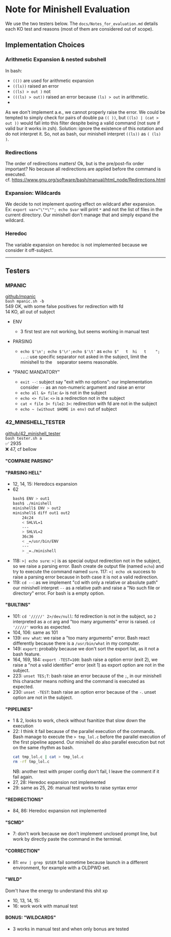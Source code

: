 
# Note for Minishell Evaluation

We use the two testers below. The `docs/Notes_for_evaluation.md` details each KO test and reasons (most of them are considered out of scope).

## Implementation Choices

### Arithmetic Expansion & nested subshell
In bash:
- `(())` are used for arithmetic expansion
- `((ls))` raised an error 
- `((ls) > out )` not 
- `(((ls) > out))` raised an error because `(ls) > out` in arithmetic.
- 
As we don't implement a.e., we cannot properly raise the error.
We could be tempted to simply check for pairs of double pa `(( ))`, but `((ls) | (cat > out ))` would fall into this filter despite being a valid command (not sure if valid bur it works in zsh).
Solution: ignore the existence of this notation and do not interpret it.
So, not as bash, our minishell interpret `((ls))` as `( (ls) )`.

### Redirections
The order of redirections matters!
Ok, but is the pre/post-fix order important? 
No because all redirections are applied before the command is executed.<br>
cf. https://www.gnu.org/software/bash/manual/html_node/Redirections.html

### Expansion: Wildcards
We decide to not implement quoting effect on wildcard after expansion. <br>
Ex: `export var="\"*\""; echo $var` will print `*` and not the list of files in the current directory. Our minishell don't manage that and simply expand the wildcard.

### Heredoc
The variable expansion on heredoc is not implemented because we consider it off-subject.

---

## Testers

### MPANIC
[github/mpanic](https://github.com/ChewyToast/mpanic) <br>
`bash mpanic.sh -b` <br>
549 OK, with some false positives for redirection with fd  <br>
14 KO, all out of subject

- ENV
  - 3 first test are not working, but seems working in manual test
- PARSING
  - `echo $'\n'; echo $'\r';echo $'\t'` as `echo $"   t  hi   t    "; ...`: use specific separator not asked in the subject, limit the minishell to the ` ` separator seems reasonable.

- "PANIC MANDATORY"
  - `exit --`: subject say "exit with no options": our implementation consider `--` as an non-numeric argument and raise an error
  - `echo all &> file`: `&>` is not in the subject
  - `echo <> file`: `<>` is a redirection not in the subject
  - `cat < file 3< file2`: `3<`: redirection with fd are not in the subject
  - `echo ~ (without $HOME in env)` out of subject


### 42_MINISHELL_TESTER
[github/42_minishell_tester](https://github.com/zstenger93/42_minishell_tester) <br>
`bash tester.sh a` <br>
✅ 2935 <br>
❌ 47, cf bellow <br>

#### "COMPARE PARSING"
#### "PARSING HELL"
- 12, 14, 15: Heredocs expansion
- 62
	```bash
	bash$ ENV > out1
	bash$ ./minishell 
	minishell$ ENV > out2
	minishell$ diff out1 out2
		24c24
		< SHLVL=1
		---
		> SHLVL=2
		36c36
		< _=/usr/bin/ENV
		---
		> _=./minishell
	```
- 118: `>| echo sure`: `>|` is as special output redirection not in the subject, so we raise a parsing error. Bash create de output file (named `echo`) and try to execute the command named `sure`. 117: `<| echo ok` success to raise a parsing error because in both case it is not a valid redirection.
- 119: `cd --`: as we implement "cd with only a relative or absolute path" our minishell interpret `--` as a relative path and raise a "No such file or directory" error. For bash is a empty option.

#### "BUILTINS"
- 101: `cd '/////' 2>/dev/null`: fd redirection is not in the subject, so `2` interpreted as a `cd` arg and "too many arguments" error is raised. `cd '/////'` works as expected.
- 104, 106: same as 101
- 139: `env what`: we raise a "too many arguments" error. Bash react differently because there is a `/usr/bin/what` in my computer.
- 149: `export`: probably because we don't sort the export list, as it not a bash feature.
- 164, 169, 184: `export -TEST=100`: bash raise a option error (exit 2), we raise a "not a valid identifier" error (exit 1) as export option are not in the subject.
- 223: `unset TES;T`: bash raise an error because of the `;`, in our minishell this character means nothing and the command is executed as expected.
- 230: `unset -TEST`: bash raise an option error because of the `-`. unset option are not in the subject.

#### "PIPELINES"
- 1 & 2, looks to work, check without fsanitize that slow down the execution
- 22: I think it fail because of the parallel execution of the commands. Bash manage to execute the `> tmp_lol.c` before the parallel execution of the first pipeline append. Our minishell do also parallel execution but not on the same rhythm as bash.
	```bash
	cat tmp_lol.c | cat > tmp_lol.c
	rm -rf tmp_lol.c
	```
  NB: another test with proper config don't fail, I leave the comment if it fail again.
- 27, 28: Heredoc expansion not implemented
- 29: same as 25, 26: manual test works to raise syntax error

#### "REDIRECTIONS"
- 84, 86: Heredoc expansion not implemented

#### "SCMD"
- 7: don't work because we don't implement unclosed prompt line, but work by directly paste the command in the terminal.

#### "CORRECTION"
- 81: `env | grep $USER` fail sometime because launch in a different environment, for example with a OLDPWD set.

#### "WILD"
Dom't have the energy to understand this shit xp
- 10, 13, 14, 15:
- 16: work work with manual test

#### BONUS: "WILDCARDS"
- 3 works in manual test and when only bonus are tested

